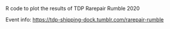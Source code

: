 R code to plot the results of TDP Rarepair Rumble 2020

Event info: https://tdp-shipping-dock.tumblr.com/rarepair-rumble